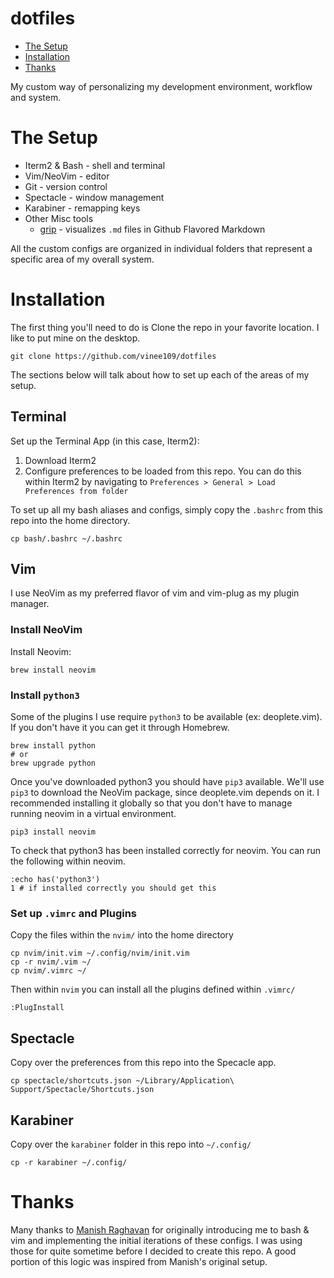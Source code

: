 dotfiles
========

- [The Setup](#the-setup)
- [Installation](#installation)
- [Thanks](#thanks)

My custom way of personalizing my development environment, workflow and system.

# The Setup
- Iterm2 & Bash - shell and terminal
- Vim/NeoVim - editor
- Git - version control
- Spectacle - window management
- Karabiner - remapping keys
- Other Misc tools
  - [grip](https://github.com/joeyespo/grip) - visualizes `.md` files in Github
    Flavored Markdown

All the custom configs are organized in individual folders that represent a
specific area of my overall system.

# Installation

The first thing you'll need to do is Clone the repo in your favorite location. I
like to put mine on the desktop.

```
git clone https://github.com/vinee109/dotfiles
```

The sections below will talk about how to set up each of the areas of my setup.

## Terminal

Set up the Terminal App (in this case, Iterm2):

1. Download Iterm2
2. Configure preferences to be loaded from this repo. You can do this within
   Iterm2 by navigating to `Preferences > General > Load Preferences from
   folder`

To set up all my bash aliases and configs, simply copy the `.bashrc` from this
repo into the home directory.
```
cp bash/.bashrc ~/.bashrc
```

## Vim
I use NeoVim as my preferred flavor of vim and vim-plug as my plugin manager.

### Install NeoVim

Install Neovim:
```
brew install neovim
```

### Install `python3`

Some of the plugins I use require `python3` to be available (ex: deoplete.vim).
If you don't have it you can get it through Homebrew.
```
brew install python
# or
brew upgrade python
```

Once you've downloaded python3 you should have `pip3` available. We'll use
`pip3` to download the NeoVim package, since deoplete.vim depends on it. I
recommended installing it globally so that you don't have to manage running
neovim in a virtual environment.
```
pip3 install neovim
```

To check that python3 has been installed correctly for neovim. You can run the
following within neovim.
```
:echo has('python3')
1 # if installed correctly you should get this
```

### Set up `.vimrc` and Plugins
Copy the files within the `nvim/` into the home directory
```
cp nvim/init.vim ~/.config/nvim/init.vim
cp -r nvim/.vim ~/
cp nvim/.vimrc ~/
```

Then within `nvim` you can install all the plugins defined within `.vimrc/`
```
:PlugInstall
```

## Spectacle
Copy over the preferences from this repo into the Specacle app.

```
cp spectacle/shortcuts.json ~/Library/Application\ Support/Spectacle/Shortcuts.json
```

## Karabiner
Copy over the `karabiner` folder in this repo into `~/.config/`

```
cp -r karabiner ~/.config/
```

# Thanks

Many thanks to [Manish Raghavan](https://github.com/mraghavan) for originally
introducing me to bash & vim and implementing the initial iterations of these
configs. I was using those for quite sometime before I decided to create this
repo. A good portion of this logic was inspired from Manish's original setup.
